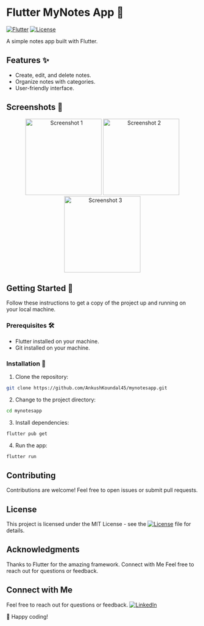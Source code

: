 #  Flutter MyNotes App 📝

[![Flutter](https://img.shields.io/badge/Flutter-2.8.0-blue.svg)](https://flutter.dev/)
[![License](https://img.shields.io/badge/License-MIT-green.svg)](LICENSE)

A simple notes app built with Flutter.

## Features ✨

- Create, edit, and delete notes.
- Organize notes with categories.
- User-friendly interface.

## Screenshots 📸

<div align="center">
  <img src="https://ibb.co/XySwh1t" alt="Screenshot 1" width="200" />
  <img src="https://ibb.co/2sWWrvb" alt="Screenshot 2" width="200" />
  <img src="https://ibb.co/P5HRmht" alt="Screenshot 3" width="200" />

</div>

## Getting Started 🚀

Follow these instructions to get a copy of the project up and running on your local machine.

### Prerequisites 🛠️

- Flutter installed on your machine.
- Git installed on your machine.

### Installation 🧭
 1. Clone the repository:
```bash
git clone https://github.com/AnkushKoundal45/mynotesapp.git
```
 2. Change to the project directory:
```bash
cd mynotesapp
```
 3. Install dependencies:
```bash
flutter pub get
```
 4. Run the app:
```bash
flutter run
```
## Contributing
Contributions are welcome! Feel free to open issues or submit pull requests.

## License
This project is licensed under the MIT License - see the [![License](https://img.shields.io/badge/License-MIT-green.svg)](LICENSE) file for details.

## Acknowledgments
Thanks to Flutter for the amazing framework.
Connect with Me
Feel free to reach out for questions or feedback.

## Connect with Me
Feel free to reach out for questions or feedback.
[![LinkedIn](https://img.shields.io/badge/LinkedIn-blue.svg)](https://www.linkedin.com/in/ankush-koundal-9989171b2/)

🚀 Happy coding!



